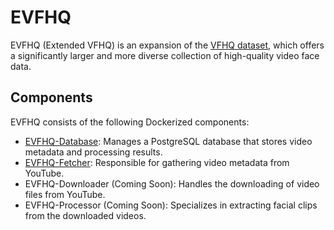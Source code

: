 # EVFHQ

EVFHQ (Extended VFHQ) is an expansion of the [VFHQ dataset](https://liangbinxie.github.io/projects/vfhq/), which offers a significantly larger and more diverse collection of high-quality video face data.

## Components

EVFHQ consists of the following Dockerized components:

- [EVFHQ-Database](https://github.com/anjieyang/EVFHQ-Database): Manages a PostgreSQL database that stores video metadata and processing results.
- [EVFHQ-Fetcher](https://github.com/anjieyang/EVFHQ-Fetcher): Responsible for gathering video metadata from YouTube.
- EVFHQ-Downloader (Coming Soon): Handles the downloading of video files from YouTube.
- EVFHQ-Processor (Coming Soon): Specializes in extracting facial clips from the downloaded videos.
